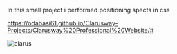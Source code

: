 In this small project i performed positioning spects in css

https://odabasi61.github.io/Clarusway-Projects/Clarusway%20Professional%20Website/#

![clarus](https://user-images.githubusercontent.com/114237174/210131013-88343906-fa94-49b5-a24e-65cb10b7949f.png)
